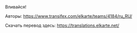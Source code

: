 Вливайся!

Авторы: https://www.transifex.com/elkarte/teams/4184/ru_RU/

Скачать перевод здесь: https://translations.elkarte.net/
